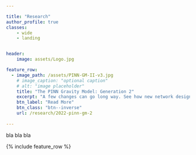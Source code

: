 ```yaml
---

title: "Research"
author_profile: true
classes: 
    - wide
    - landing


header:
    image: assets/Logo.jpg

feature_row:
  - image_path: /assets/PINN-GM-II-v3.jpg
    # image_caption: "optional caption"
    # alt: "image placeholder"
    title: "The PINN Gravity Model: Generation 2"
    excerpt: "A few changes can go long way. See how new network design choices improve modeling capabilities around the asteroids Eros and Bennu."
    btn_label: "Read More"
    btn_class: "btn--inverse"
    url: /research/2022-pinn-gm-2
    
---
```


bla bla bla

{% include feature_row %}
